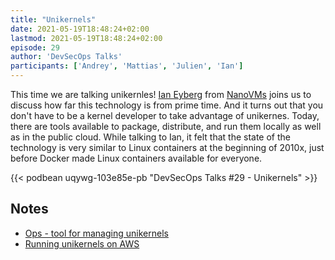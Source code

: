 ```yaml
---
title: "Unikernels"
date: 2021-05-19T18:48:24+02:00
lastmod: 2021-05-19T18:48:24+02:00
episode: 29
author: 'DevSecOps Talks'
participants: ['Andrey', 'Mattias', 'Julien', 'Ian']
---
```


This time we are talking unikernles! [Ian Eyberg](https://www.linkedin.com/in/ianeyberg/) from [NanoVMs](https://nanovms.com/) joins us to discuss how far this technology is from prime time. And it turns out that you don't have to be a kernel developer to take advantage of unikernes. Today, there are tools available to package, distribute, and run them locally as well as in the public cloud. While talking to Ian, it felt that the state of the technology is very similar to Linux containers at the beginning of 2010x, just before Docker made Linux containers available for everyone.


<!--more-->

<!-- Player -->

{{< podbean uqywg-103e85e-pb "DevSecOps Talks #29 - Unikernels" >}}

## Notes

- [Ops - tool for managing unikernels](https://ops.city)
- [Running unikernels on AWS](https://nanovms.gitbook.io/ops/aws)
